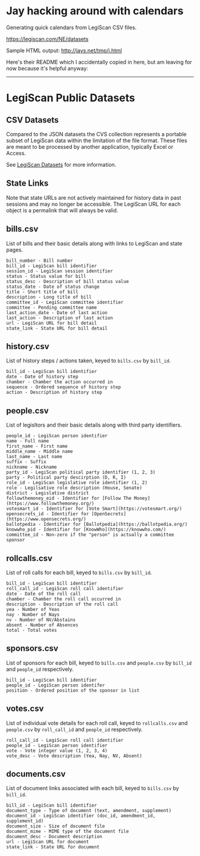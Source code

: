 # Jay hacking around with calendars

Generating quick calendars from LegiScan CSV files.

   https://legiscan.com/NE/datasets
   
Sample HTML output: http://jays.net/tmp/j.html

Here's their README which I accidentally copied in here, but am 
leaving for now because it's helpful anyway:

--------------------------------

# LegiScan Public Datasets

## CSV Datasets
Compared to the JSON datasets the CVS collection represents a portable
subset of LegiScan data within the limitation of the file format. These files
are meant to be processed by another application, typically Excel or Access.

See [LegiScan Datasets](https://legiscan.com/datasets) for more information.

## State Links
Note that state URLs are not actively maintained for history data in past
sessions and may no longer be accessible. The LegiScan URL for each object is
a permalink that will always be valid.

## bills.csv
List of bills and their basic details along with links to LegiScan and state pages.

	bill_number - Bill number
	bill_id - LegiScan bill identifier
	session_id - LegiScan session identifier
	status - Status value for bill
	status_desc - Description of bill status value
	status_date - Date of status change
	title - Short title of bill
	description - Long title of bill
	committee_id - LegiScan committee identifier
	committee - Pending committee name
	last_action_date - Date of last action
	last_action - Description of last action
	url - LegiScan URL for bill detail
	state_link - State URL for bill detail

## history.csv
List of history steps / actions taken, keyed to `bills.csv` by `bill_id`.

	bill_id - LegiScan bill identifier
	date - Date of history step
	chamber - Chamber the action occurred in
	sequence - Ordered sequence of history step
	action - Description of history step

## people.csv
List of legisltors and their basic details along with third party identifiers.

	people_id - LegiScan person identifier
	name - Full name
	first_name - First name
	middle_name - Middle name
	last_name - Last name
	suffix - Suffix
	nickname - Nickname
	party_id - LegiScan political party identifier (1, 2, 3)
	party - Political party descirption (D, R, I)
	role_id - LegiScan legislative role identifier (1, 2)
	role - Legilsative role description (House, Senate)
	district - Legislative district
	followthemoney_eid - Identifier for [Follow The Money](https://www.followthemoney.org/)
	votesmart_id - Identifier for [Vote Smart](https://votesmart.org/)
	opensecrets_id - Identifier for [OpenSecrets](https://www.opensecrets.org/)
	ballotpedia - Identifier for [Ballotpedia](https://ballotpedia.org/)
	knowwho_pid - Identifier for [KnowWho](https://knowwho.com/)
	committee_id - Non-zero if the "person" is actually a committee sponsor

## rollcalls.csv
List of roll calls for each bill, keyed to `bills.csv` by `bill_id`.

	bill_id - LegiScan bill identifier
	roll_call_id - LegiScan roll call identifier
	date - Date of the roll call
	chamber - Chamber the roll call occurred in
	description - Description of the roll call
	yea - Number of Yeas
	nay - Number of Nays
	nv - Number of NV/Abstains
	absent - Number of Absences
	total - Total votes

## sponsors.csv
List of sponsors for each bill, keyed to `bills.csv` and `people.csv` by `bill_id`
and `people_id` respectively.

	bill_id - LegiScan bill identifier
	people_id - LegiScan person identifer
	position - Ordered position of the sponsor in list

## votes.csv
List of individual vote details for each roll call, keyed to `rollcalls.csv` and
`people.csv` by `roll_call_id` and `people_id` respectively.

	roll_call_id - LegiScan roll call identifier
	people_id - LegiScan person identifier
	vote - Vote integer value (1, 2, 3, 4)
	vote_desc - Vote description (Yea, Nay, NV, Absent)

## documents.csv
List of document links associated with each bill, keyed to `bills.csv` by `bill_id`.

	bill_id - LegiScan bill identifier
	document_type - Type of document (text, amendment, supplement)
	document_id - LegiScan identifier (doc_id, amendment_id, supplement_id)
	document_size - Size of document file
	document_mime - MIME type of the document file
	document_desc - Document description
	url - LegiScan URL for document
	state_link - State URL for document
